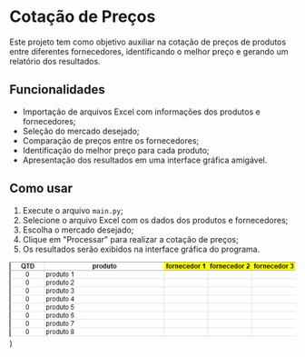 # Cotação de Preços

Este projeto tem como objetivo auxiliar na cotação de preços de produtos entre diferentes fornecedores, identificando o melhor preço e gerando um relatório dos resultados.

## Funcionalidades

- Importação de arquivos Excel com informações dos produtos e fornecedores;
- Seleção do mercado desejado;
- Comparação de preços entre os fornecedores;
- Identificação do melhor preço para cada produto;
- Apresentação dos resultados em uma interface gráfica amigável.

## Como usar

1. Execute o arquivo `main.py`;
2. Selecione o arquivo Excel com os dados dos produtos e fornecedores;
3. Escolha o mercado desejado;
4. Clique em "Processar" para realizar a cotação de preços;
5. Os resultados serão exibidos na interface gráfica do programa.

![Modelo exemplo em Exel de como deve ser o layout para funcionamento](https://github.com/AndrewBait/cotacao-simples-precos/blob/main/Projeto%20simples%20cotacao/__pycache__/Captura%20de%20tela%202023-04-17%20183418.png))


